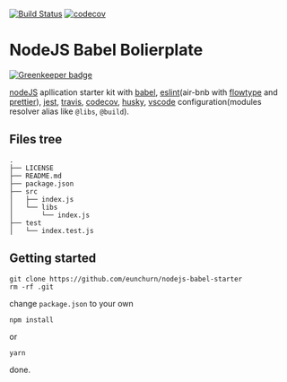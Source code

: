 [![Build Status](https://travis-ci.org/eunchurn/nodejs-babel-starter.svg?branch=master)](https://travis-ci.org/eunchurn/nodejs-babel-starter) [![codecov](https://codecov.io/gh/eunchurn/nodejs-babel-starter/branch/master/graph/badge.svg)](https://codecov.io/gh/eunchurn/nodejs-babel-starter)

# NodeJS Babel Bolierplate

[![Greenkeeper badge](https://badges.greenkeeper.io/eunchurn/nodejs-babel-starter.svg)](https://greenkeeper.io/)

[nodeJS](https://nodejs.org) apllication starter kit with [babel](https://babeljs.io/), [eslint](https://eslint.org/)(air-bnb with [flowtype](https://flow.org/) and [prettier](https://prettier.io/)), [jest](https://jestjs.io/), [travis](https://travis-ci.org/), [codecov](https://codecov.io), [husky](https://github.com/typicode/husky), [vscode](https://code.visualstudio.com/) configuration(modules resolver alias like `@libs`, `@build`).

## Files tree

```
.
├── LICENSE
├── README.md
├── package.json
├── src
│   ├── index.js
│   └── libs
│       └── index.js
├── test
│   └── index.test.js
```

## Getting started

```
git clone https://github.com/eunchurn/nodejs-babel-starter
rm -rf .git
```

change `package.json` to your own

```
npm install
```

or

```
yarn
```

done.